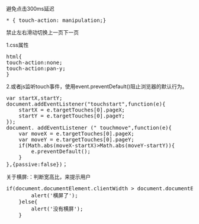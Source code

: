
<p>避免点击300ms延迟</p>
<pre>
* { touch-action: manipulation;}
</pre>
<P>禁止左右滑动切换上一页下一页</p>
<p>1.css属性</p>
<pre>
html{
touch-action:none;
touch-action:pan-y;
}
</pre>
<p>2.或者js监听touch事件，使用event.preventDefault()阻止浏览器的默认行为。</p>
<pre>
var startX,startY;
document.addEventListener("touchstart",function(e){
    startX = e.targetTouches[0].pageX;
    startY = e.targetTouches[0].pageY;
});
document. addEventListener (" touchmove",function(e){
    var moveX = e.targetTouches[0].pageX;
    var moveY = e.targetTouches[0].pageY;
    if(Math.abs(moveX-startX)>Math.abs(moveY-startY)){
        e.preventDefault();
    }
},{passive:false})；
</pre>
<p>关于横屏:：判断宽高比，来提示用户</p>
<pre>
if(document.documentElement.clientWidth > document.documentElement.clientHeight){
        alert('横屏了');
    }else{
        alert('没有横屏');
    }
</pre>
